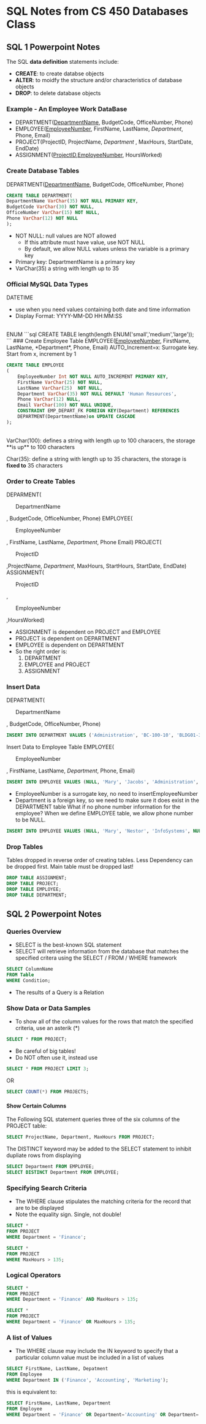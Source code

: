 # SQL Notes from CS 450 Databases Class

## SQL 1 Powerpoint Notes

The SQL **data definition** statements include: 
- **CREATE**: to create databse objects
- **ALTER**: to moidfy the structure and/or characteristics of database objects
- **DROP**: to delete database objects

### Example - An Employee Work DataBase
- DEPARTMENT(<u>DepartmentName</u>, BudgetCode, OfficeNumber, Phone)
- EMPLOYEE(<u>EmployeeNumber</u>, FirstName, LastName, *Department*, Phone, Email)
- PROJECT(ProjectID, ProjectName, *Department* , MaxHours, StartDate, EndDate)
- ASSIGNMENT(<u>ProjectID</u>,<u>EmployeeNumber</u>, HoursWorked)

### Create Database Tables
  DEPARTMENT(<u>DepartmentName</u>, BudgetCode, OfficeNumber, Phone)
``` SQL 
CREATE TABLE DEPARTMENT(
DepartmentName VarChar(35) NOT NULL PRIMARY KEY,
BudgetCode VarChar(30) NOT NULL,
OfficeNumber VarChar(15) NOT NULL,
Phone VarChar(12) NOT NULL
);
```
- NOT NULL: null values are NOT allowed
   - If this attribute must have value, use NOT NULL
   - By default, we allow NULL values unless the variable is a primary key
 - Primary key: DepartmentName is a primary key
 - VarChar(35) a string with length up to 35

### Official MySQL Data Types 
DATETIME 
- use when you need values containing both date and time information 
- Display Format: YYYY-MM-DD HH:MM:SS
<br/>
ENUM
```sql
CREATE TABLE length(length ENUM('small','medium','large'));
```
### Create Employee Table
EMPLOYEE(<u>EmployeeNumber</u>, FirstName, LastName, *Department*, Phone, Email)
AUTO_Increment=x: Surrogate key. Start from x, increment by 1

``` SQL
CREATE TABLE EMPLOYEE
(
    EmployeeNumber Int NOT NULL AUTO_INCREMENT PRIMARY KEY,
    FirstName VarChar(25) NOT NULL,
    LastName VarChar(25)  NOT NULL,
    Department VarChar(35) NOT NULL DEFAULT 'Human Resources',
    Phone VarChar(12) NULL,
    Email VarChar(100) NOT NULL UNIQUE,
    CONSTRAINT EMP_DEPART_FK FOREIGN KEY(Department) REFERENCES 
    DEPARTMENT(DepartmentName)on UPDATE CASCADE
);
```
<br/>
  VarChar(100): defines a string with length up to 100 characers, the storage **is up** to 100 characters

  Char(35): define a string with length up to 35 characters, the storage is **fixed to** 35 characters

### Order to Create Tables
DEPARMENT(<ul>DepartmentName</ul>, BudgetCode, OfficeNumber, Phone)
EMPLOYEE(<ul>EmployeeNumber</ul>, FirstName, LastName, *Department*, Phone Email)
PROJECT(<ul>ProjectID</ul>,ProjectName, *Department*, MaxHours, StartHours, StartDate, EndDate)
ASSIGNMENT(<ul>ProjectID</ul>,<ul>EmployeeNumber</ul>,HoursWorked)

- ASSIGNMENT is dependent on PROJECT and EMPLOYEE
- PROJECT is dependent on DEPARTMENT
- EMPLOYEE is dependent on DEPARTMENT
- So the right order is: 
    1. DEPARTMENT
    2. EMPLOYEE and PROJECT 
    3. ASSIGNMENT

### Insert Data
DEPARTMENT(<ul>DepartmentName</ul>, BudgetCode, OfficeNumber, Phone)
``` SQL
INSERT INTO DEPARTMENT VALUES ('Administration', 'BC-100-10', 'BLDG01-300','360-285-8100')
```
Insert Data to Employee Table
EMPLOYEE(<ul>EmployeeNumber</ul>, FirstName, LastName, *Department*, Phone, Email)
```SQL
INSERT INTO EMPLOYEE VALUES (NULL, 'Mary', 'Jacobs', 'Administration', '360-285-8100', 'Mary.Jacobs@wpc.com')
```
- EmployeeNumber is a surrogate key, no need to insertEmployeeNumber
- Department is a foreign key, so we need to make sure it does exist in the DEPARTMENT table
What if no phone number information for the employee? When we define EMPLOYEE table, we allow phone number to be NULL.
``` SQL
INSERT INTO EMPLOYEE VALUES (NULL, 'Mary', 'Nestor', 'InfoSystems', NULL, 'Mary.Jacobs@wpc.com')
```
### Drop Tables
Tables dropped in reverse order of creating tables. Less Dependency can be dropped first. Main table must be dropped last! 
``` SQL
DROP TABLE ASSIGNMENT;
DROP TABLE PROJECT;
DROP TABLE EMPLOYEE;
DROP TABLE DEPARTMENT;
```

## SQL 2 Powerpoint Notes


### Queries Overview
- SELECT is the best-known SQL statement
- SELECT will retrieve information from the database that matches the specified critera using the SELECT / FROM / WHERE framework 
``` SQL 
SELECT ColumnName
FROM Table
WHERE Condition;
```
- The results of a Query is a Relation 

### Show Data or Data Samples
- To show all of the column values for the rows that match the specified criteria, use an asterik (*)
``` SQL 
SELECT * FROM PROJECT;
```
- Be careful of big tables!
- Do NOT often use it, instead use 
``` SQL 
SELECT * FROM PROJECT LIMIT 3; 
```
OR 
``` SQL 
SELECT COUNT(*) FROM PROJECTS;
```
#### Show Certain Columns
The Following SQL statement queries three of the six columns of the PROJECT table: 
``` SQL 
SELECT ProjectName, Department, MaxHours FROM PROJECT;
```
The DISTINCT keyword may be added to the SELECT statement to inhibit dupliate rows from displaying
``` SQL 
SELECT Department FROM EMPLOYEE;
SELECT DISTINCT Department FROM EMPLOYEE;
```
### Specifying Search Criteria
- The WHERE clause stipulates the matching criteria for the record that are to be displayed
- Note the equality sign. Single, not double!
``` SQL 
SELECT * 
FROM PROJECT 
WHERE Department = 'Finance';

SELECT *
FROM PROJECT 
WHERE MaxHours > 135;
```
### Logical Operators 
``` SQL
SELECT *
FROM PROJECT
WHERE Department = 'Finance' AND MaxHours > 135;
```
``` SQL
SELECT * 
FROM PROJECT
WHERE Department = 'Finance' OR MaxHours > 135;
```
### A list of Values
- The WHERE clause may include the IN keyword to specify that a particular column value must be included in a list of values 
``` SQL 
SELECT FirstName, LastName, Depatment 
FROM Employee
WHERE Department IN ('Finance', 'Accounting', 'Marketing');
```
this is equivalent to: 
``` SQL 
SELECT FirstName, LastName, Department
FROM Employee
WHERE Department = 'Finance' OR Department='Accounting' OR Department='Marketing';
```



